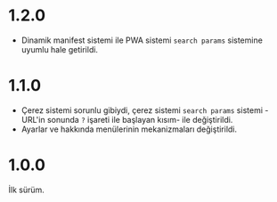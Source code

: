 # 1.2.0
- Dinamik manifest sistemi ile PWA sistemi `search params` sistemine uyumlu hale getirildi.

# 1.1.0
- Çerez sistemi sorunlu gibiydi, çerez sistemi `search params` sistemi -URL'in sonunda `?` işareti ile başlayan kısım- ile değiştirildi.
- Ayarlar ve hakkında menülerinin mekanizmaları değiştirildi.

# 1.0.0
İlk sürüm.
